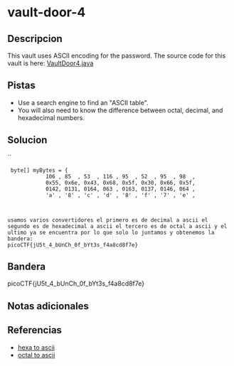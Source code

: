 # vault-door-4
## Descripcion
This vault uses ASCII encoding for the password. The source code for this vault is here: [VaultDoor4.java](https://jupiter.challenges.picoctf.org/static/834acd392e0964a41f05790655a994b9/VaultDoor4.java)

## Pistas
- Use a search engine to find an "ASCII table".
- You will also need to know the difference between octal, decimal, and hexadecimal numbers.

## Solucion
``
```
 byte[] myBytes = {
            106 , 85  , 53  , 116 , 95  , 52  , 95  , 98  ,
            0x55, 0x6e, 0x43, 0x68, 0x5f, 0x30, 0x66, 0x5f,
            0142, 0131, 0164, 063 , 0163, 0137, 0146, 064 ,
            'a' , '8' , 'c' , 'd' , '8' , 'f' , '7' , 'e' ,
     


usamos varios convertidores el primero es de decimal a ascii el segundo es de hexadecimal a ascii el tercero es de octal a ascii y el ultimo ya se encuentra por lo que solo lo juntamos y obtenemos la bandera:
picoCTF{jU5t_4_bUnCh_0f_bYt3s_f4a8cd8f7e}

```


## Bandera
picoCTF{jU5t_4_bUnCh_0f_bYt3s_f4a8cd8f7e}

## Notas adicionales

## Referencias
- [hexa to ascii](https://www.branah.com/ascii-converter)
- [octal to ascii](https://www.browserling.com/tools/octal-to-text)